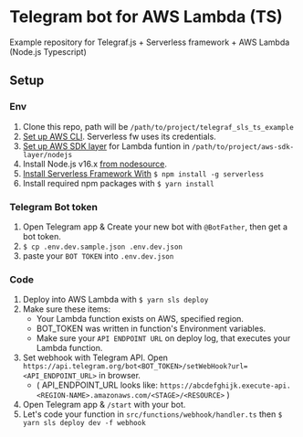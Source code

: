 # Telegram bot for AWS Lambda (TS)

Example repository for Telegraf.js + Serverless framework + AWS Lambda (Node.js Typescript)

## Setup

### Env

1. Clone this repo, path will be `/path/to/project/telegraf_sls_ts_example`
1. [Set up AWS CLI](https://docs.aws.amazon.com/ja_jp/cli/latest/userguide/getting-started-install.html). Serverless fw uses its credentials.
1. [Set up AWS SDK layer](https://aws.amazon.com/jp/premiumsupport/knowledge-center/lambda-layer-aws-sdk-latest-version/) for Lambda funtion in `/path/to/project/aws-sdk-layer/nodejs`
1. Install Node.js v16.x [from nodesource](https://github.com/nodesource/distributions).
1. [Install Serverless Framework With](https://www.serverless.com/framework/docs/getting-started) `$ npm install -g serverless`
1. Install required npm packages with `$ yarn install`


### Telegram Bot token

1. Open Telegram app & Create your new bot with `@BotFather`, then get a bot token.
1. `$ cp .env.dev.sample.json .env.dev.json`
1. paste your `BOT TOKEN` into `.env.dev.json`


### Code

1. Deploy into AWS Lambda with `$ yarn sls deploy`
1. Make sure these items:
   - Your Lambda function exists on AWS, specified region.
   - BOT_TOKEN was written in function's Environment variables.
   - Make sure your `API ENDPOINT URL` on deploy log, that executes your Lambda function.
1. Set webhook with Telegram API. Open `https://api.telegram.org/bot<BOT_TOKEN>/setWebHook?url=<API_ENDPOINT_URL>` in browser.
   - ( API_ENDPOINT_URL looks like: `https://abcdefghijk.execute-api.<REGION-NAME>.amazonaws.com/<STAGE>/<RESOURCE>` )
1. Open Telegram app & `/start` with your bot.
1. Let's code your function in `src/functions/webhook/handler.ts` then `$ yarn sls deploy dev -f webhook`


